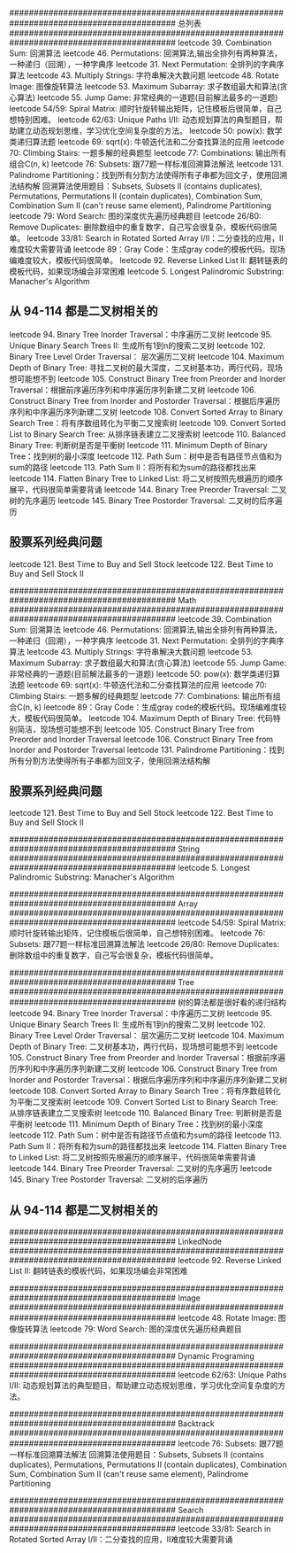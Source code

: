 ##########################################################################################
                    总列表
##########################################################################################
leetcode 39. Combination Sum: 回溯算法
leetcode 46. Permutations: 回溯算法,输出全排列有两种算法，一种递归（回溯），一种字典序
leetcode 31. Next Permutation: 全排列的字典序算法
leetcode 43. Multiply Strings: 字符串解决大数问题
leetcode 48. Rotate Image: 图像旋转算法
leetcode 53. Maximum Subarray: 求子数组最大和算法(贪心算法)
leetcode 55. Jump Game: 非常经典的一道题(目前解法最多的一道题)
leetcode 54/59: Spiral Matrix: 顺时针旋转输出矩阵，记住模板后很简单，自己想特别困难。
leetcode 62/63: Unique Paths I/II: 动态规划算法的典型题目，帮助建立动态规划思维，学习优化空间复杂度的方法。
leetcode 50: pow(x): 数学类递归算法题
leetcode 69: sqrt(x): 牛顿迭代法和二分查找算法的应用
leetcode 70: Climbing Stairs: 一题多解的经典题型
leetcode 77: Combinations: 输出所有组合C(n, k)
leetcode 76: Subsets: 跟77题一样标准回溯算法解法
leetcode 131. Palindrome Partitioning：找到所有分割方法使得所有子串都为回文子，使用回溯法结构解
回溯算法使用题目：Subsets, Subsets II (contains duplicates), Permutations, Permutations II (contain duplicates),
Combination Sum, Combination Sum II (can't reuse same element), Palindrome Partitioning
leetcode 79: Word Search: 图的深度优先遍历经典题目
leetcode 26/80: Remove Duplicates: 删除数组中的重复数字，自己写会很复杂，模板代码很简单。
leetcode 33/81: Search in Rotated Sorted Array I/II：二分查找的应用，II难度较大需要背诵
leetcode 89：Gray Code：生成gray code的模板代码。现场编难度较大，模板代码很简单。
leetcode 92. Reverse Linked List II: 翻转链表的模板代码，如果现场编会非常困难
leetcode 5. Longest Palindromic Substring: Manacher's Algorithm
## 从 94-114 都是二叉树相关的 ##
leetcode 94. Binary Tree Inorder Traversal：中序遍历二叉树
leetcode 95. Unique Binary Search Trees II: 生成所有1到n的搜索二叉树
leetcode 102. Binary Tree Level Order Traversal： 层次遍历二叉树
leetcode 104. Maximum Depth of Binary Tree: 寻找二叉树的最大深度，二叉树基本功，两行代码，现场想可能想不到
leetcode 105. Construct Binary Tree from Preorder and Inorder Traversal：根据前序遍历序列和中序遍历序列新建二叉树
leetcode 106. Construct Binary Tree from Inorder and Postorder Traversal：根据后序遍历序列和中序遍历序列新建二叉树
leetcode 108. Convert Sorted Array to Binary Search Tree：将有序数组转化为平衡二叉搜索树
leetcode 109. Convert Sorted List to Binary Search Tree: 从排序链表建立二叉搜索树
leetcode 110. Balanced Binary Tree: 判断树是否是平衡树
leetcode 111. Minimum Depth of Binary Tree：找到树的最小深度
leetcode 112. Path Sum：树中是否有路径节点值和为sum的路径
leetcode 113. Path Sum II：将所有和为sum的路径都找出来
leetcode 114. Flatten Binary Tree to Linked List: 将二叉树按照先根遍历的顺序展平，代码很简单需要背诵
leetcode 144. Binary Tree Preorder Traversal: 二叉树的先序遍历
leetcode 145. Binary Tree Postorder Traversal: 二叉树的后序遍历
## 股票系列经典问题 ##
leetcode 121. Best Time to Buy and Sell Stock
leetcode 122. Best Time to Buy and Sell Stock II




##########################################################################################
                    Math
##########################################################################################
leetcode 39. Combination Sum: 回溯算法
leetcode 46. Permutations: 回溯算法,输出全排列有两种算法，一种递归（回溯），一种字典序
leetcode 31. Next Permutation: 全排列的字典序算法
leetcode 43. Multiply Strings: 字符串解决大数问题
leetcode 53. Maximum Subarray: 求子数组最大和算法(贪心算法)
leetcode 55. Jump Game: 非常经典的一道题(目前解法最多的一道题)
leetcode 50: pow(x): 数学类递归算法题
leetcode 69: sqrt(x): 牛顿迭代法和二分查找算法的应用
leetcode 70: Climbing Stairs: 一题多解的经典题型
leetcode 77: Combinations: 输出所有组合C(n, k)
leetcode 89：Gray Code：生成gray code的模板代码。现场编难度较大，模板代码很简单。
leetcode 104. Maximum Depth of Binary Tree: 代码特别简洁，现场想可能想不到
leetcode 105. Construct Binary Tree from Preorder and Inorder Traversal
leetcode 106. Construct Binary Tree from Inorder and Postorder Traversal
leetcode 131. Palindrome Partitioning：找到所有分割方法使得所有子串都为回文子，使用回溯法结构解
## 股票系列经典问题 ##
leetcode 121. Best Time to Buy and Sell Stock
leetcode 122. Best Time to Buy and Sell Stock II



##########################################################################################
                    String
##########################################################################################
leetcode 5. Longest Palindromic Substring: Manacher's Algorithm






##########################################################################################
                    Array
##########################################################################################
leetcode 54/59: Spiral Matrix: 顺时针旋转输出矩阵，记住模板后很简单，自己想特别困难。
leetcode 76: Subsets: 跟77题一样标准回溯算法解法
leetcode 26/80: Remove Duplicates: 删除数组中的重复数字，自己写会很复杂，模板代码很简单。




##########################################################################################
                    Tree
##########################################################################################
树的算法都是很好看的递归结构
leetcode 94. Binary Tree Inorder Traversal：中序遍历二叉树
leetcode 95. Unique Binary Search Trees II: 生成所有1到n的搜索二叉树
leetcode 102. Binary Tree Level Order Traversal： 层次遍历二叉树
leetcode 104. Maximum Depth of Binary Tree: 二叉树基本功，两行代码，现场想可能想不到
leetcode 105. Construct Binary Tree from Preorder and Inorder Traversal：根据前序遍历序列和中序遍历序列新建二叉树
leetcode 106. Construct Binary Tree from Inorder and Postorder Traversal：根据后序遍历序列和中序遍历序列新建二叉树
leetcode 108. Convert Sorted Array to Binary Search Tree：将有序数组转化为平衡二叉搜索树
leetcode 109. Convert Sorted List to Binary Search Tree: 从排序链表建立二叉搜索树
leetcode 110. Balanced Binary Tree: 判断树是否是平衡树
leetcode 111. Minimum Depth of Binary Tree：找到树的最小深度
leetcode 112. Path Sum：树中是否有路径节点值和为sum的路径
leetcode 113. Path Sum II：将所有和为sum的路径都找出来
leetcode 114. Flatten Binary Tree to Linked List: 将二叉树按照先根遍历的顺序展平，代码很简单需要背诵
leetcode 144. Binary Tree Preorder Traversal: 二叉树的先序遍历
leetcode 145. Binary Tree Postorder Traversal: 二叉树的后序遍历
## 从 94-114 都是二叉树相关的 ##



##########################################################################################
                    LinkedNode
##########################################################################################
leetcode 92. Reverse Linked List II: 翻转链表的模板代码，如果现场编会非常困难




##########################################################################################
                    Image
##########################################################################################
leetcode 48. Rotate Image: 图像旋转算法
leetcode 79: Word Search: 图的深度优先遍历经典题目





##########################################################################################
                    Dynamic Programing
##########################################################################################
leetcode 62/63: Unique Paths I/II: 动态规划算法的典型题目，帮助建立动态规划思维，学习优化空间复杂度的方法。




##########################################################################################
                    Backtrack
##########################################################################################
leetcode 76: Subsets: 跟77题一样标准回溯算法解法
回溯算法使用题目：Subsets, Subsets II (contains duplicates), Permutations, Permutations II (contain duplicates),
Combination Sum, Combination Sum II (can't reuse same element), Palindrome Partitioning






##########################################################################################
                    Search
##########################################################################################
leetcode 33/81: Search in Rotated Sorted Array I/II：二分查找的应用，II难度较大需要背诵




